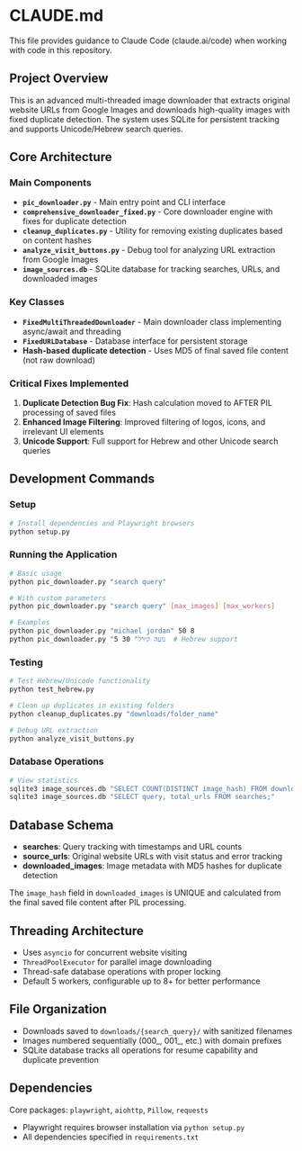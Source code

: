 # CLAUDE.md

This file provides guidance to Claude Code (claude.ai/code) when working with code in this repository.

## Project Overview

This is an advanced multi-threaded image downloader that extracts original website URLs from Google Images and downloads high-quality images with fixed duplicate detection. The system uses SQLite for persistent tracking and supports Unicode/Hebrew search queries.

## Core Architecture

### Main Components

- **`pic_downloader.py`** - Main entry point and CLI interface
- **`comprehensive_downloader_fixed.py`** - Core downloader engine with fixes for duplicate detection
- **`cleanup_duplicates.py`** - Utility for removing existing duplicates based on content hashes
- **`analyze_visit_buttons.py`** - Debug tool for analyzing URL extraction from Google Images
- **`image_sources.db`** - SQLite database for tracking searches, URLs, and downloaded images

### Key Classes

- **`FixedMultiThreadedDownloader`** - Main downloader class implementing async/await and threading
- **`FixedURLDatabase`** - Database interface for persistent storage
- **Hash-based duplicate detection** - Uses MD5 of final saved file content (not raw download)

### Critical Fixes Implemented

1. **Duplicate Detection Bug Fix**: Hash calculation moved to AFTER PIL processing of saved files
2. **Enhanced Image Filtering**: Improved filtering of logos, icons, and irrelevant UI elements
3. **Unicode Support**: Full support for Hebrew and other Unicode search queries

## Development Commands

### Setup
```bash
# Install dependencies and Playwright browsers
python setup.py
```

### Running the Application
```bash
# Basic usage
python pic_downloader.py "search query"

# With custom parameters
python pic_downloader.py "search query" [max_images] [max_workers]

# Examples
python pic_downloader.py "michael jordan" 50 8
python pic_downloader.py "נועה קירל" 30 5  # Hebrew support
```

### Testing
```bash
# Test Hebrew/Unicode functionality
python test_hebrew.py

# Clean up duplicates in existing folders
python cleanup_duplicates.py "downloads/folder_name"

# Debug URL extraction
python analyze_visit_buttons.py
```

### Database Operations
```bash
# View statistics
sqlite3 image_sources.db "SELECT COUNT(DISTINCT image_hash) FROM downloaded_images;"
sqlite3 image_sources.db "SELECT query, total_urls FROM searches;"
```

## Database Schema

- **searches**: Query tracking with timestamps and URL counts
- **source_urls**: Original website URLs with visit status and error tracking  
- **downloaded_images**: Image metadata with MD5 hashes for duplicate detection

The `image_hash` field in `downloaded_images` is UNIQUE and calculated from the final saved file content after PIL processing.

## Threading Architecture

- Uses `asyncio` for concurrent website visiting
- `ThreadPoolExecutor` for parallel image downloading
- Thread-safe database operations with proper locking
- Default 5 workers, configurable up to 8+ for better performance

## File Organization

- Downloads saved to `downloads/{search_query}/` with sanitized filenames
- Images numbered sequentially (000_, 001_, etc.) with domain prefixes
- SQLite database tracks all operations for resume capability and duplicate prevention

## Dependencies

Core packages: `playwright`, `aiohttp`, `Pillow`, `requests`
- Playwright requires browser installation via `python setup.py`
- All dependencies specified in `requirements.txt`